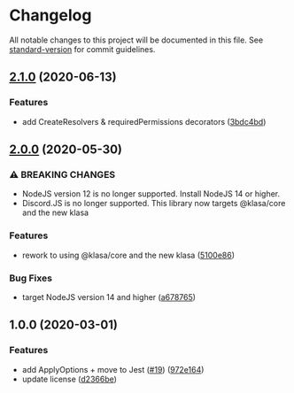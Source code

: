 # Changelog

All notable changes to this project will be documented in this file. See [standard-version](https://github.com/conventional-changelog/standard-version) for commit guidelines.

## [2.1.0](https://github.com/skyra-project/skyra-decorators/compare/v2.0.0...v2.1.0) (2020-06-13)


### Features

* add CreateResolvers & requiredPermissions decorators ([3bdc4bd](https://github.com/skyra-project/skyra-decorators/commit/3bdc4bd4066a1e1112307c15c69fc80c790584f0))

## [2.0.0](https://github.com/skyra-project/skyra-decorators/compare/v1.0.0...v2.0.0) (2020-05-30)


### ⚠ BREAKING CHANGES

* NodeJS version 12 is no longer supported. Install NodeJS 14 or higher.
* Discord.JS is no longer supported. This library now targets @klasa/core and the new
klasa

### Features

* rework to using @klasa/core and the new klasa ([5100e86](https://github.com/skyra-project/skyra-decorators/commit/5100e869bc11e932350f97846942a8eb7b141c37))


### Bug Fixes

* target NodeJS version 14 and higher ([a678765](https://github.com/skyra-project/skyra-decorators/commit/a678765ff28c2d16e12489512ac1d3d0d79e10fb))

## 1.0.0 (2020-03-01)


### Features

* add ApplyOptions + move to Jest ([#19](https://github.com/skyra-project/skyra-decorators/issues/19)) ([972e164](https://github.com/skyra-project/skyra-decorators/commit/972e164a40b5bb6f1296ea8a3d1f8312a3c8de23))
* update license ([d2366be](https://github.com/skyra-project/skyra-decorators/commit/d2366be6207c3794858d7255274b4c83fe14503d))
